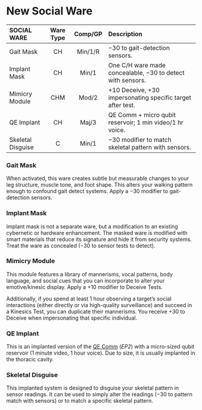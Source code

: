 # New Social Ware

<!--sort-->

| SOCIAL WARE       | Ware Type | Comp/<!-- CLEANED wbr -->GP | Description                                                |
| :---------------- | :-------: | :----------: | :--------------------------------------------------------- |
| Gait Mask         |    CH     |   Min/1/R    | −30 to gait-detection sensors.                             |
| Implant Mask      |    CH     |    Min/1     | One C/H ware made concealable, −30 to detect with sensors. |
| Mimicry Module    |    CHM    |    Mod/2     | +10 Deceive, +30 impersonating specific target after test. |
| QE Implant        |    CH     |    Maj/3     | QE Comm + micro qubit reservoir; 1 min video/1 hr voice.   |
| Skeletal Disguise |     C     |    Min/1     | −30 modifier to match skeletal pattern with sensors.       |

<!--sort-->

### Gait Mask

When activated, this ware creates subtle but measurable changes to your leg structure, muscle tone, and foot shape. This alters your walking pattern enough to confound gait detect systems. Apply a −30 modifier to gait-detection sensors.

### Implant Mask

Implant mask is not a separate ware, but a modification to an existing cybernetic or hardware enhancement. The masked ware is modified with smart materials that reduce its signature and hide it from security systems. Treat the ware as concealed (−30 to sensor tests to detect).

### Mimicry Module

This module features a library of mannerisms, vocal patterns, body language, and social cues that you can incorporate to alter your emotive/kinesic display. Apply a +10 modifier to Deceive Tests.

Additionally, if you spend at least 1 hour observing a target’s social interactions (either directly or via high-quality surveillance) and succeed in a Kinesics Test, you can duplicate their mannerisms. You receive +30 to Deceive when impersonating that specific
individual.

### QE Implant

This is an implanted version of the [QE Comm](../../../16/16-comms-and-mesh-gear.md#quantum-entangled-communication) (_EP2_) with a micro-sized qubit reservoir (1 minute video, 1 hour voice). Due to size, it is usually implanted in the thoracic cavity.

### Skeletal Disguise

This implanted system is designed to disguise your skeletal pattern in sensor readings. It can be used to simply alter the readings (−30 to pattern match with sensors) or to match a specific skeletal pattern.

<!--sort-end-->
